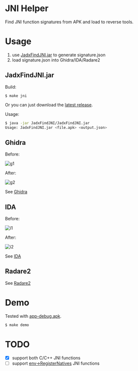JNI Helper
===

Find JNI function signatures from APK and load to reverse tools.

# Usage

1. use [JadxFindJNI.jar](JadxFindJNI) to generate signature.json
2. load signature.json into Ghidra/IDA/Radare2

## JadxFindJNI.jar

Build:
```
$ make jni
```

Or you can just download the [latest release][dist].

Usage:
```sh
$ java -jar JadxFindJNI/JadxFindJNI.jar
Usage: JadxFindJNI.jar <file.apk> <output.json>
```

## Ghidra

Before:

![g1][g1]

After:

![g2][g2]

See [Ghidra](./ghidra)

## IDA

Before:

![i1][i1]

After:

![i2][i2]

See [IDA](./ida)

## Radare2

See [Radare2](./r2)

# Demo

Tested with [app-debug.apk](./demo).

```sh
$ make demo
```


# TODO

- [x] support both C/C++ JNI functions
- [ ] support [env->RegisterNatives][reg] JNI functions

[reg]: https://developer.android.com/training/articles/perf-jni#native-libraries
[ayrx]: https://github.com/Ayrx/JNIAnalyzer
[dist]: https://github.com/evilpan/jni_helper/releases

[i1]: https://img-blog.csdnimg.cn/20201005164101129.png
[i2]: https://img-blog.csdnimg.cn/20201005164352403.png
[g1]: https://img-blog.csdnimg.cn/20201005152933443.png
[g2]: https://img-blog.csdnimg.cn/20201005153107550.png
